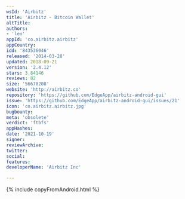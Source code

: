 ```yaml
---
wsId: 'Airbitz'
title: 'Airbitz - Bitcoin Wallet'
altTitle: 
authors:
- 'leo'
appId: 'co.airbitz.airbitz'
appCountry: 
idd: '843536046'
released: '2014-03-28'
updated: 2018-09-21
version: '2.4.12'
stars: 3.84146
reviews: 82
size: '56670208'
website: 'http://airbitz.co'
repository: 'https://github.com/EdgeApp/airbitz-android-gui'
issue: 'https://github.com/EdgeApp/airbitz-android-gui/issues/21'
icon: 'co.airbitz.airbitz.jpg'
bugbounty: 
meta: 'obsolete'
verdict: 'ftbfs'
appHashes: 
date: '2021-10-19'
signer: 
reviewArchive: 
twitter: 
social: 
features: 
developerName: 'Airbitz Inc'

---
```


{% include copyFromAndroid.html %}
